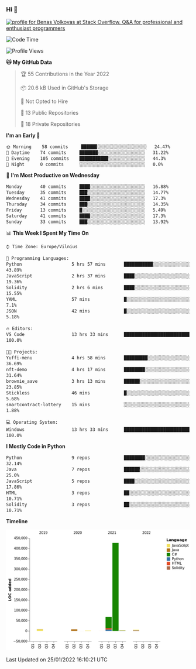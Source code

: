 ### Hi 👋
<a href="https://stackoverflow.com/users/14954249/benas-volkovas"><img src="https://stackoverflow.com/users/flair/14954249.png?theme=dark" width="208" height="58" alt="profile for Benas Volkovas at Stack Overflow, Q&amp;A for professional and enthusiast programmers" title="profile for Benas Volkovas at Stack Overflow, Q&amp;A for professional and enthusiast programmers"></a>

<!--START_SECTION:waka-->
![Code Time](http://img.shields.io/badge/Code%20Time-552%20hrs%2058%20mins-blue)

![Profile Views](http://img.shields.io/badge/Profile%20Views-0-blue)

**🐱 My GitHub Data** 

> 🏆 55 Contributions in the Year 2022
 > 
> 📦 20.6 kB Used in GitHub's Storage 
 > 
> 🚫 Not Opted to Hire
 > 
> 📜 13 Public Repositories 
 > 
> 🔑 18 Private Repositories  
 > 
**I'm an Early 🐤** 

```text
🌞 Morning    58 commits     ██████░░░░░░░░░░░░░░░░░░░   24.47% 
🌆 Daytime    74 commits     ███████░░░░░░░░░░░░░░░░░░   31.22% 
🌃 Evening    105 commits    ███████████░░░░░░░░░░░░░░   44.3% 
🌙 Night      0 commits      ░░░░░░░░░░░░░░░░░░░░░░░░░   0.0%

```
📅 **I'm Most Productive on Wednesday** 

```text
Monday       40 commits     ████░░░░░░░░░░░░░░░░░░░░░   16.88% 
Tuesday      35 commits     ███░░░░░░░░░░░░░░░░░░░░░░   14.77% 
Wednesday    41 commits     ████░░░░░░░░░░░░░░░░░░░░░   17.3% 
Thursday     34 commits     ███░░░░░░░░░░░░░░░░░░░░░░   14.35% 
Friday       13 commits     █░░░░░░░░░░░░░░░░░░░░░░░░   5.49% 
Saturday     41 commits     ████░░░░░░░░░░░░░░░░░░░░░   17.3% 
Sunday       33 commits     ███░░░░░░░░░░░░░░░░░░░░░░   13.92%

```


📊 **This Week I Spent My Time On** 

```text
⌚︎ Time Zone: Europe/Vilnius

💬 Programming Languages: 
Python                   5 hrs 57 mins       ███████████░░░░░░░░░░░░░░   43.89% 
JavaScript               2 hrs 37 mins       ████░░░░░░░░░░░░░░░░░░░░░   19.36% 
Solidity                 2 hrs 6 mins        ████░░░░░░░░░░░░░░░░░░░░░   15.55% 
YAML                     57 mins             █░░░░░░░░░░░░░░░░░░░░░░░░   7.1% 
JSON                     42 mins             █░░░░░░░░░░░░░░░░░░░░░░░░   5.18%

🔥 Editors: 
VS Code                  13 hrs 33 mins      █████████████████████████   100.0%

🐱‍💻 Projects: 
Yuffi-menu               4 hrs 58 mins       █████████░░░░░░░░░░░░░░░░   36.69% 
nft-demo                 4 hrs 17 mins       ████████░░░░░░░░░░░░░░░░░   31.64% 
brownie_aave             3 hrs 13 mins       ██████░░░░░░░░░░░░░░░░░░░   23.85% 
Stickless                46 mins             █░░░░░░░░░░░░░░░░░░░░░░░░   5.68% 
smartcontract-lottery    15 mins             ░░░░░░░░░░░░░░░░░░░░░░░░░   1.88%

💻 Operating System: 
Windows                  13 hrs 33 mins      █████████████████████████   100.0%

```

**I Mostly Code in Python** 

```text
Python                   9 repos             ████████░░░░░░░░░░░░░░░░░   32.14% 
Java                     7 repos             ██████░░░░░░░░░░░░░░░░░░░   25.0% 
JavaScript               5 repos             ████░░░░░░░░░░░░░░░░░░░░░   17.86% 
HTML                     3 repos             ██░░░░░░░░░░░░░░░░░░░░░░░   10.71% 
Solidity                 3 repos             ██░░░░░░░░░░░░░░░░░░░░░░░   10.71%

```


**Timeline**

![Chart not found](https://raw.githubusercontent.com/BenasVolkovas/BenasVolkovas/main/charts/bar_graph.png) 


 Last Updated on 25/01/2022 16:10:21 UTC
<!--END_SECTION:waka-->
